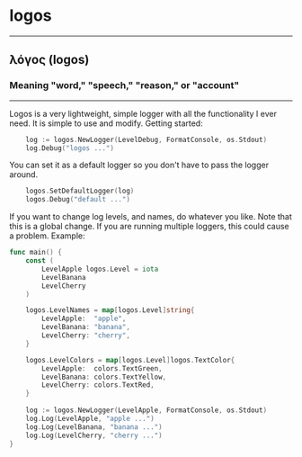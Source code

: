 # logos

---
## λόγος (logos)
### Meaning "word," "speech," "reason," or "account"

---

Logos is a very lightweight, simple logger with all the functionality I ever need.
It is simple to use and modify.
Getting started:
```go
    log := logos.NewLogger(LevelDebug, FormatConsole, os.Stdout)
    log.Debug("logos ...")
```
You can set it as a default logger so you don't have to pass the logger around.
```go
    logos.SetDefaultLogger(log)
    logos.Debug("default ...")
```

If you want to change log levels, and names, do whatever you like.
Note that this is a global change. 
If you are running multiple loggers, this could cause a problem.
Example:

```go
func main() {
    const (
        LevelApple logos.Level = iota
        LevelBanana
        LevelCherry
    )

    logos.LevelNames = map[logos.Level]string{
        LevelApple:  "apple",
        LevelBanana: "banana",
        LevelCherry: "cherry",
    }

    logos.LevelColors = map[logos.Level]logos.TextColor{
        LevelApple:  colors.TextGreen,
        LevelBanana: colors.TextYellow,
        LevelCherry: colors.TextRed,
    }
    
    log := logos.NewLogger(LevelApple, FormatConsole, os.Stdout)
    log.Log(LevelApple, "apple ...")
    log.Log(LevelBanana, "banana ...")
    log.Log(LevelCherry, "cherry ...")
}
```
